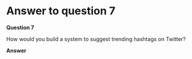 # Answer to question 7

**Question 7**

How would you build a system to suggest trending hashtags on Twitter?

**Answer**
